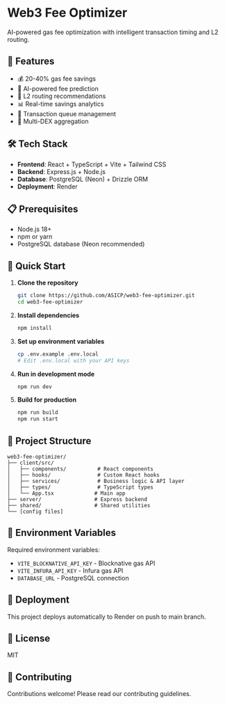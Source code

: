 # Web3 Fee Optimizer

AI-powered gas fee optimization with intelligent transaction timing and L2 routing.

## 🚀 Features

- 💰 20-40% gas fee savings
- 🧠 AI-powered fee prediction
- 🌉 L2 routing recommendations
- 📊 Real-time savings analytics
- 🔄 Transaction queue management
- 🎯 Multi-DEX aggregation

## 🛠️ Tech Stack

- **Frontend**: React + TypeScript + Vite + Tailwind CSS
- **Backend**: Express.js + Node.js
- **Database**: PostgreSQL (Neon) + Drizzle ORM
- **Deployment**: Render

## 📋 Prerequisites

- Node.js 18+
- npm or yarn
- PostgreSQL database (Neon recommended)

## 🏃 Quick Start

1. **Clone the repository**
   ```bash
   git clone https://github.com/ASICP/web3-fee-optimizer.git
   cd web3-fee-optimizer
   ```

2. **Install dependencies**
   ```bash
   npm install
   ```

3. **Set up environment variables**
   ```bash
   cp .env.example .env.local
   # Edit .env.local with your API keys
   ```

4. **Run in development mode**
   ```bash
   npm run dev
   ```

5. **Build for production**
   ```bash
   npm run build
   npm run start
   ```

## 📁 Project Structure

```
web3-fee-optimizer/
├── client/src/
│   ├── components/          # React components
│   ├── hooks/               # Custom React hooks
│   ├── services/            # Business logic & API layer
│   ├── types/               # TypeScript types
│   └── App.tsx             # Main app
├── server/                 # Express backend
├── shared/                 # Shared utilities
└── [config files]
```

## 🔑 Environment Variables

Required environment variables:
- `VITE_BLOCKNATIVE_API_KEY` - Blocknative gas API
- `VITE_INFURA_API_KEY` - Infura gas API
- `DATABASE_URL` - PostgreSQL connection

## 🚢 Deployment

This project deploys automatically to Render on push to main branch.

## 📝 License

MIT

## 🤝 Contributing

Contributions welcome! Please read our contributing guidelines.

